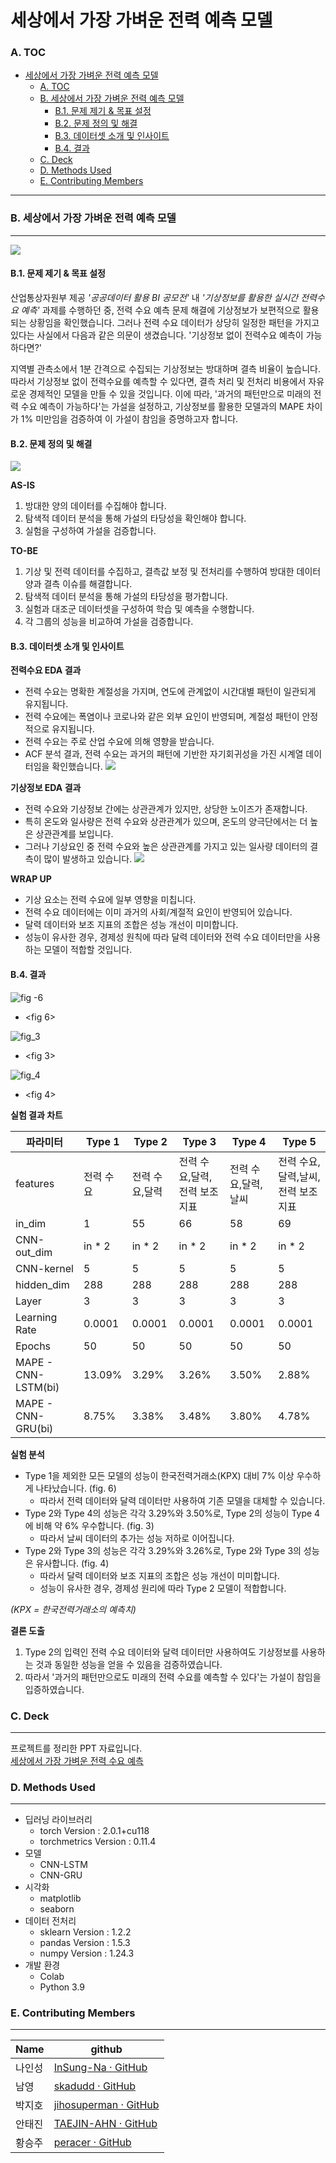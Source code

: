 # 세상에서 가장 가벼운 전력 예측 모델
### A. TOC
- [세상에서 가장 가벼운 전력 예측 모델](#세상에서-가장-가벼운-전력-예측-모델)
    + [A. TOC](#a-toc)
    + [B. 세상에서 가장 가벼운 전력 예측 모델](#b-세상에서-가장-가벼운-전력-예측-모델)
      - [B.1. 문제 제기 & 목표 설정](#b1-문제-제기--목표-설정)
      - [B.2. 문제 정의 및 해결](#b2-문제-정의-및-해결)
      - [B.3. 데이터셋 소개 및 인사이트](#b3-데이터셋-소개-및-인사이트)
      - [B.4. 결과](#b4-결과)
    + [C. Deck](#c-deck)
    + [D. Methods Used](#d-methods-used)
    + [E. Contributing Members](#e-contributing-members)
---
### B. 세상에서 가장 가벼운 전력 예측 모델
---
![](https://i.imgur.com/3P4BoJI.jpg)
#### B.1. 문제 제기 & 목표 설정
산업통상자원부 제공 *'공공데이터 활용 BI 공모전'* 내 *'기상정보를 활용한 실시간 전력수요 예측'* 과제를 수행하던 중, 전력 수요 예측 문제 해결에 기상정보가 보편적으로 활용되는 상황임을 확인했습니다. 그러나 전력 수요 데이터가 상당히 일정한 패턴을 가지고 있다는 사실에서 다음과 같은 의문이 생겼습니다. '기상정보 없이 전력수요 예측이 가능하다면?'

지역별 관측소에서 1분 간격으로 수집되는 기상정보는 방대하며 결측 비율이 높습니다. 따라서 기상정보 없이 전력수요를 예측할 수 있다면, 결측 처리 및 전처리 비용에서 자유로운 경제적인 모델을 만들 수 있을 것입니다.
이에 따라, '과거의 패턴만으로 미래의 전력 수요 예측이 가능하다'는 가설을 설정하고, 기상정보를 활용한 모델과의 MAPE 차이가 1% 미만임을 검증하여 이 가설이 참임을 증명하고자 합니다.

#### B.2. 문제 정의 및 해결
![](https://i.imgur.com/t25ZcHm.png)

**AS-IS**
1. 방대한 양의 데이터를 수집해야 합니다.
2. 탐색적 데이터 분석을 통해 가설의 타당성을 확인해야 합니다.
3. 실험을 구성하여 가설을 검증합니다.

**TO-BE**
1. 기상 및 전력 데이터를 수집하고, 결측값 보정 및 전처리를 수행하여 방대한 데이터 양과 결측 이슈를 해결합니다.
2. 탐색적 데이터 분석을 통해 가설의 타당성을 평가합니다.
3. 실험과 대조군 데이터셋을 구성하여 학습 및 예측을 수행합니다.
4. 각 그룹의 성능을 비교하여 가설을 검증합니다.

#### B.3. 데이터셋 소개 및 인사이트
**전력수요 EDA 결과**
- 전력 수요는 명확한 계절성을 가지며, 연도에 관계없이 시간대별 패턴이 일관되게 유지됩니다.
- 전력 수요에는 폭염이나 코로나와 같은 외부 요인이 반영되며, 계절성 패턴이 안정적으로 유지됩니다.
- 전력 수요는 주로 산업 수요에 의해 영향을 받습니다.
- ACF 분석 결과, 전력 수요는 과거의 패턴에 기반한 자기회귀성을 가진 시계열 데이터임을 확인했습니다.
![](https://i.imgur.com/bEQihU7.png)

**기상정보 EDA 결과**
- 전력 수요와 기상정보 간에는 상관관계가 있지만, 상당한 노이즈가 존재합니다.
- 특히 온도와 일사량은 전력 수요와 상관관계가 있으며, 온도의 양극단에서는 더 높은 상관관계를 보입니다.
- 그러나 기상요인 중 전력 수요와 높은 상관관계를 가지고 있는 일사량 데이터의 결측이 많이 발생하고 있습니다.
![](https://i.imgur.com/ZW7RQ8L.png)

**WRAP UP**
- 기상 요소는 전력 수요에 일부 영향을 미칩니다.
- 전력 수요 데이터에는 이미 과거의 사회/계절적 요인이 반영되어 있습니다.
- 달력 데이터와 보조 지표의 조합은 성능 개선이 미미합니다.
- 성능이 유사한 경우, 경제성 원칙에 따라 달력 데이터와 전력 수요 데이터만을 사용하는 모델이 적합할 것입니다.

#### B.4. 결과
![fig -6](https://github.com/skadudd/electricity_demand_RNN/assets/15994105/da6cd296-d4e2-4c9d-a94e-092024f6e729)
- <fig 6>

![fig_3](https://github.com/skadudd/electricity_demand_RNN/assets/15994105/9f9f1a2a-1de8-40da-bada-13959c9153b0)
- <fig 3>

![fig_4](https://github.com/skadudd/electricity_demand_RNN/assets/15994105/67e82fd4-73ea-469e-8765-6a41ae01f344)
- <fig 4>

**실험 결과 차트**

| 파라미터                  | Type 1    | Type 2         | Type 3                       | Type 4              | Type 5                            |
| ------------------------- | --------- | -------------- | ---------------------------- | ------------------- | --------------------------------- |
| features                      | 전력 수요 | 전력 수요,달력 | 전력 수요,달력,전력 보조지표 | 전력 수요,달력,날씨 | 전력 수요,달력,날씨,전력 보조지표 |
| in_dim                    | 1         | 55             | 66                           | 58                  | 69                                |
| CNN-out_dim               | in * 2    | in * 2         | in * 2                       | in * 2              | in * 2                            |
| CNN-kernel | 5         | 5              | 5                            | 5                   | 5                                 |
| hidden_dim          | 288       | 288            | 288                          | 288                 | 288                               |
| Layer                     | 3         | 3              | 3                            | 3                   | 3                                 |
| Learning Rate             | 0.0001    | 0.0001         | 0.0001                       | 0.0001              | 0.0001                            |
| Epochs                    | 50        | 50             | 50                           | 50                  | 50                                |
| MAPE - CNN-LSTM(bi)       | 13.09%    | 3.29%          | 3.26%                        | 3.50%               | 2.88%                             |
| MAPE - CNN-GRU(bi)        | 8.75%     | 3.38%          | 3.48%                        | 3.80%               | 4.78%                             |

**실험 분석**
- Type 1을 제외한 모든 모델의 성능이 한국전력거래소(KPX) 대비 7% 이상 우수하게 나타났습니다. (fig. 6)
    - 따라서 전력 데이터와 달력 데이터만 사용하여 기존 모델을 대체할 수 있습니다.
- Type 2와 Type 4의 성능은 각각 3.29%와 3.50%로, Type 2의 성능이 Type 4에 비해 약 6% 우수합니다. (fig. 3)
    - 따라서 날씨 데이터의 추가는 성능 저하로 이어집니다.
- Type 2와 Type 3의 성능은 각각 3.29%와 3.26%로, Type 2와 Type 3의 성능은 유사합니다. (fig. 4)
    - 따라서 달력 데이터와 보조 지표의 조합은 성능 개선이 미미합니다.
    - 성능이 유사한 경우, 경제성 원리에 따라 Type 2 모델이 적합합니다.

*(KPX = 한국전력거래소의 예측치)*

**결론 도출**
1. Type 2의 입력인 전력 수요 데이터와 달력 데이터만 사용하여도 기상정보를 사용하는 것과 동일한 성능을 얻을 수 있음을 검증하였습니다.
2. 따라서 '과거의 패턴만으로도 미래의 전력 수요를 예측할 수 있다'는 가설이 참임을 입증하였습니다.

### C. Deck
---
프로젝트를 정리한 PPT 자료입니다.<br>
[세상에서 가장 가벼운 전력 수요 예측](https://drive.google.com/file/d/1xdSYDRWfCK1aVT8bA61yfiCvz7HBJ5BL/view?usp=sharing)

### D. Methods Used
---
- 딥러닝 라이브러리
	- torch Version : 2.0.1+cu118
	- torchmetrics Version : 0.11.4
- 모델
	- CNN-LSTM
	- CNN-GRU
- 시각화
	- matplotlib
	- seaborn
- 데이터 전처리
	- sklearn Version : 1.2.2
	- pandas Version : 1.5.3 
	- numpy Version : 1.24.3
- 개발 환경
	- Colab
	- Python 3.9

### E. Contributing Members
---
| Name   | github                                             |
| ------ | -------------------------------------------------- |
| 나인성 | [InSung-Na · GitHub](https://github.com/inSung-Na) |
| 남영   | [skadudd · GitHub](https://github.com/skadudd)     |
| 박지호 |   [jihosuperman · GitHub](https://github.com/jihosuperman)                                                 |
| 안태진       | [TAEJIN-AHN · GitHub](https://github.com/TAEJIN-AHN)                                                   |
| 황승주 | [peracer · GitHub](https://github.com/peracer)     |
